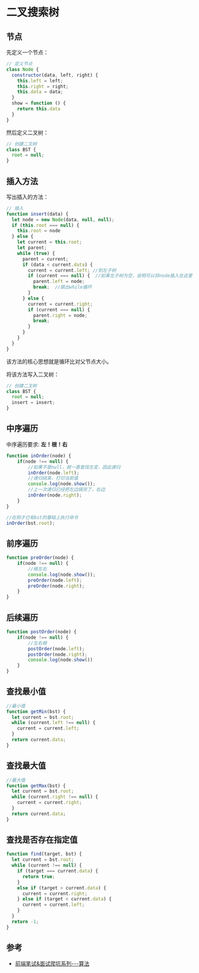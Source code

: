 # 二叉搜索树

## 节点

先定义一个节点：

```js
// 定义节点
class Node {
  constructor(data, left, right) {
    this.left = left;
    this.right = right;
    this.data = data;
  }
  show = function () {
    return this.data
  }
}
```

然后定义二叉树：

```js
// 创建二叉树
class BST {
  root = null;
}
```

## 插入方法

写出插入的方法：

```js
// 插入
function insert(data) {
  let node = new Node(data, null, null);
  if (this.root === null) {
    this.root = node
  } else {
    let current = this.root;
    let parent;
    while (true) {
      parent = current;
      if (data < current.data) {
        current = current.left; //到左子树
        if (current === null) {  //如果左子树为空，说明可以将node插入在这里
          parent.left = node;
          break;  //跳出while循环
        }
      } else {
        current = current.right;
        if (current === null) {
          parent.right = node;
          break;
        }
      }
    }
  }
}
```

该方法的核心思想就是循环比对父节点大小。

将该方法写入二叉树：

```js
// 创建二叉树
class BST {
  root = null;
  insert = insert;
}
```

## 中序遍历

中序遍历要求: **左！根！右**

```js
function inOrder(node) {
    if(node !== null) {
        //如果不是null，就一直查找左变，因此递归
        inOrder(node.left);
        //递归结束，打印当前值
        console.log(node.show());
        //上一次递归已经把左边搞完了，右边
        inOrder(node.right);
    }
}

//在刚才已有bst的基础上执行命令
inOrder(bst.root);
```

## 前序遍历

```js
function preOrder(node) {
    if(node !== null) {
        //根左右
        console.log(node.show());
        preOrder(node.left);
        preOrder(node.right);
    }
}
```

## 后续遍历

```js
function postOrder(node) {
    if(node !== null) {
        //左右根
        postOrder(node.left);
        postOrder(node.right);
        console.log(node.show())
    }
}
```

## 查找最小值

```js
//最小值
function getMin(bst) {
  let current = bst.root;
  while (current.left !== null) {
    current = current.left;
  }
  return current.data;
}
```

## 查找最大值

```js
//最大值
function getMax(bst) {
  let current = bst.root;
  while (current.right !== null) {
    current = current.right;
  }
  return current.data;
}
```

## 查找是否存在指定值

```js
function find(target, bst) {
  let current = bst.root;
  while (current !== null) {
    if (target === current.data) {
      return true;
    }
    else if (target > current.data) {
      current = current.right;
    } else if (target < current.data) {
      current = current.left;
    }
  }
  return -1;
}
```

## 参考

- [前端笔试&面试爬坑系列---算法](https://juejin.im/post/5b72f0caf265da282809f3b5#heading-23)